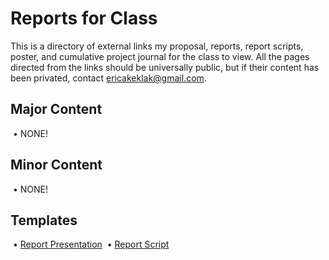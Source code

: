 # Reports for Class
This is a directory of external links my proposal, reports, report scripts, poster, and cumulative project journal for the class to view. 
All the pages directed from the links should be universally public, but if their content has been privated, contact ericakeklak@gmail.com.
## Major Content
&nbsp;&bull;&nbsp;NONE!
## Minor Content
&nbsp;&bull;&nbsp;NONE!
## Templates
&nbsp;&bull;&nbsp;[Report Presentation](https://docs.google.com/presentation/d/1eEVeycVWKrBAQgL0WUMoiQDAkUaAolnJkz_Jvci9ZW4/edit?usp=sharing)
&nbsp;&bull;&nbsp;[Report Script](https://docs.google.com/document/d/13lel2so_XTvRMwCl4t8IqgUd6Wx5zwAOjnSIEY_Y5xQ/edit?usp=sharing)
